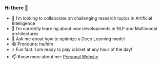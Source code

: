 ### Hi there 👋

<!--
**Abhishek0697/abhishek0697** is a ✨ _special_ ✨ repository because its `README.md` (this file) appears on your GitHub profile.

- 🔭 I’m currently working on ...
- 📫 How to reach me: ...
- 🤔 I’m looking for help with ...

Here are some ideas to get you started:
-->

- 👯 I’m looking to collaborate on challenging research topics in Artificial Intelligence
- 🌱 I’m currently learning about new developments in NLP and Multimodal architectures
- 💬 Ask me about how to optimize a Deep Learning model
- 😄 Pronouns: he/him
- ⚡ Fun fact: I am ready to play cricket at any hour of the day!
- 📫 Know more about me: [Personal Website](https://abhishek0697.github.io/) 
